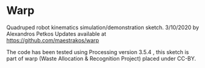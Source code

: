 # Warp

 Quadruped robot kinematics simulation/demonstration sketch.
 3/10/2020 by Alexandros Petkos
 Updates available at https://github.com/maestrakos/warp
 
 The code has been tested using Processing version 3.5.4 
 , this sketch is part of warp (Waste Allocation & Recognition Project) placed under CC-BY.
 
 
